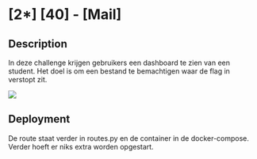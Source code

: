 # [2*] [40] - [Mail]
## Description
In deze challenge krijgen gebruikers een dashboard te zien van een student. Het doel is om een bestand te bemachtigen waar de flag in verstopt zit.

![](https://media.discordapp.net/attachments/846141846547595286/846168484681089055/unknown.png?)

## Deployment
De route staat verder in routes.py en de container in de docker-compose. Verder hoeft er niks extra worden opgestart.